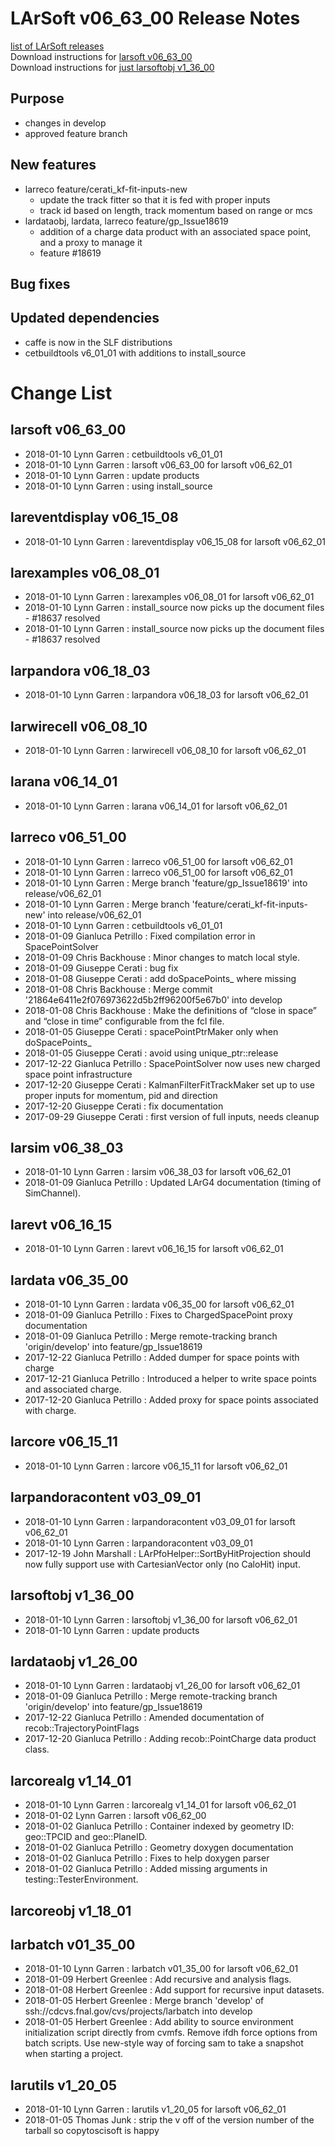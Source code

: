 # LArSoft v06_63_00 Release Notes



[list of LArSoft releases](LArSoft_release_list)  
Download instructions for [larsoft v06_63_00](http://scisoft.fnal.gov/scisoft/bundles/larsoft/v06_63_00/larsoft-v06_63_00.html)  
Download instructions for [just larsoftobj v1_36_00](http://scisoft.fnal.gov/scisoft/bundles/larsoftobj/v1_36_00/larsoftobj-v1_36_00.html)

## Purpose

-   changes in develop
-   approved feature branch

## New features

-   larreco feature/cerati_kf-fit-inputs-new
    -   update the track fitter so that it is fed with proper inputs
    -   track id based on length, track momentum based on range or mcs
-   lardataobj, lardata, larreco feature/gp_Issue18619
    -   addition of a charge data product with an associated space point, and a proxy to manage it
    -   feature \#18619

## Bug fixes

## Updated dependencies

-   caffe is now in the SLF distributions
-   cetbuildtools v6_01_01 with additions to install_source

# Change List

## larsoft v06_63_00

-   2018-01-10 Lynn Garren : cetbuildtools v6_01_01
-   2018-01-10 Lynn Garren : larsoft v06_63_00 for larsoft v06_62_01
-   2018-01-10 Lynn Garren : update products
-   2018-01-10 Lynn Garren : using install_source

## lareventdisplay v06_15_08

-   2018-01-10 Lynn Garren : lareventdisplay v06_15_08 for larsoft v06_62_01

## larexamples v06_08_01

-   2018-01-10 Lynn Garren : larexamples v06_08_01 for larsoft v06_62_01
-   2018-01-10 Lynn Garren : install_source now picks up the document files - \#18637 resolved
-   2018-01-10 Lynn Garren : install_source now picks up the document files - \#18637 resolved

## larpandora v06_18_03

-   2018-01-10 Lynn Garren : larpandora v06_18_03 for larsoft v06_62_01

## larwirecell v06_08_10

-   2018-01-10 Lynn Garren : larwirecell v06_08_10 for larsoft v06_62_01

## larana v06_14_01

-   2018-01-10 Lynn Garren : larana v06_14_01 for larsoft v06_62_01

## larreco v06_51_00

-   2018-01-10 Lynn Garren : larreco v06_51_00 for larsoft v06_62_01
-   2018-01-10 Lynn Garren : larreco v06_51_00 for larsoft v06_62_01
-   2018-01-10 Lynn Garren : Merge branch 'feature/gp_Issue18619' into release/v06_62_01
-   2018-01-10 Lynn Garren : Merge branch 'feature/cerati_kf-fit-inputs-new' into release/v06_62_01
-   2018-01-10 Lynn Garren : cetbuildtools v6_01_01
-   2018-01-09 Gianluca Petrillo : Fixed compilation error in SpacePointSolver
-   2018-01-09 Chris Backhouse : Minor changes to match local style.
-   2018-01-09 Giuseppe Cerati : bug fix
-   2018-01-08 Giuseppe Cerati : add doSpacePoints_ where missing
-   2018-01-08 Chris Backhouse : Merge commit '21864e6411e2f076973622d5b2ff96200f5e67b0' into develop
-   2018-01-08 Chris Backhouse : Make the definitions of “close in space” and “close in time” configurable from the fcl file.
-   2018-01-05 Giuseppe Cerati : spacePointPtrMaker only when doSpacePoints_
-   2018-01-05 Giuseppe Cerati : avoid using unique_ptr::release
-   2017-12-22 Gianluca Petrillo : SpacePointSolver now uses new charged space point infrastructure
-   2017-12-20 Giuseppe Cerati : KalmanFilterFitTrackMaker set up to use proper inputs for momentum, pid and direction
-   2017-12-20 Giuseppe Cerati : fix documentation
-   2017-09-29 Giuseppe Cerati : first version of full inputs, needs cleanup

## larsim v06_38_03

-   2018-01-10 Lynn Garren : larsim v06_38_03 for larsoft v06_62_01
-   2018-01-09 Gianluca Petrillo : Updated LArG4 documentation (timing of SimChannel).

## larevt v06_16_15

-   2018-01-10 Lynn Garren : larevt v06_16_15 for larsoft v06_62_01

## lardata v06_35_00

-   2018-01-10 Lynn Garren : lardata v06_35_00 for larsoft v06_62_01
-   2018-01-09 Gianluca Petrillo : Fixes to ChargedSpacePoint proxy documentation
-   2018-01-09 Gianluca Petrillo : Merge remote-tracking branch 'origin/develop' into feature/gp_Issue18619
-   2017-12-22 Gianluca Petrillo : Added dumper for space points with charge
-   2017-12-21 Gianluca Petrillo : Introduced a helper to write space points and associated charge.
-   2017-12-20 Gianluca Petrillo : Added proxy for space points associated with charge.

## larcore v06_15_11

-   2018-01-10 Lynn Garren : larcore v06_15_11 for larsoft v06_62_01

## larpandoracontent v03_09_01

-   2018-01-10 Lynn Garren : larpandoracontent v03_09_01 for larsoft v06_62_01
-   2018-01-10 Lynn Garren : larpandoracontent v03_09_01
-   2017-12-19 John Marshall : LArPfoHelper::SortByHitProjection should now fully support use with CartesianVector only (no CaloHit) input.

## larsoftobj v1_36_00

-   2018-01-10 Lynn Garren : larsoftobj v1_36_00 for larsoft v06_62_01
-   2018-01-10 Lynn Garren : update products

## lardataobj v1_26_00

-   2018-01-10 Lynn Garren : lardataobj v1_26_00 for larsoft v06_62_01
-   2018-01-09 Gianluca Petrillo : Merge remote-tracking branch 'origin/develop' into feature/gp_Issue18619
-   2017-12-22 Gianluca Petrillo : Amended documentation of recob::TrajectoryPointFlags
-   2017-12-20 Gianluca Petrillo : Adding recob::PointCharge data product class.

## larcorealg v1_14_01

-   2018-01-10 Lynn Garren : larcorealg v1_14_01 for larsoft v06_62_01
-   2018-01-02 Lynn Garren : larsoft v06_62_00
-   2018-01-02 Gianluca Petrillo : Container indexed by geometry ID: geo::TPCID and geo::PlaneID.
-   2018-01-02 Gianluca Petrillo : Geometry doxygen documentation
-   2018-01-02 Gianluca Petrillo : Fixes to help doxygen parser
-   2018-01-02 Gianluca Petrillo : Added missing arguments in testing::TesterEnvironment.

## larcoreobj v1_18_01

## larbatch v01_35_00

-   2018-01-10 Lynn Garren : larbatch v01_35_00 for larsoft v06_62_01
-   2018-01-09 Herbert Greenlee : Add recursive and analysis flags.
-   2018-01-08 Herbert Greenlee : Add support for recursive input datasets.
-   2018-01-05 Herbert Greenlee : Merge branch 'develop' of ssh://cdcvs.fnal.gov/cvs/projects/larbatch into develop
-   2018-01-05 Herbert Greenlee : Add ability to source environment initialization script directly from cvmfs. Remove ifdh force options from batch scripts. Use new-style way of forcing sam to take a snapshot when starting a project.

## larutils v1_20_05

-   2018-01-10 Lynn Garren : larutils v1_20_05 for larsoft v06_62_01
-   2018-01-05 Thomas Junk : strip the v off of the version number of the tarball so copytoscisoft is happy
